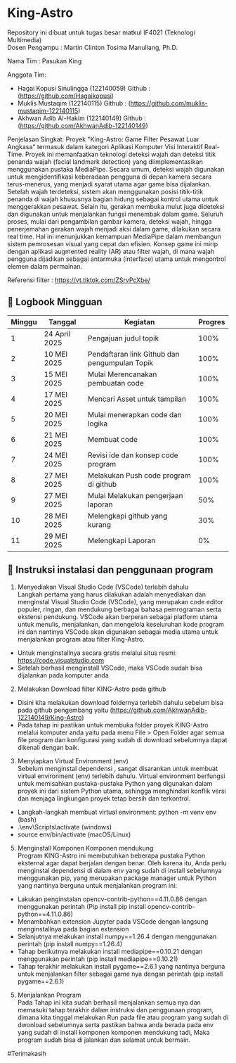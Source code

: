 # King-Astro
Repository ini dibuat untuk tugas besar matkul IF4021 (Teknologi Multimedia)  
Dosen Pengampu : Martin Clinton Tosima Manullang, Ph.D.  
  
Nama Tim : Pasukan King

Anggota Tim:
- Hagai Kopusi Sinulingga (122140059) Github : (https://github.com/Hagaikopusi)
- Muklis Mustaqim         (122140115) Github : (https://github.com/muklis-mustaqim-122140115)
- Akhwan Adib Al-Hakim    (122140149) Github : (https://github.com/AkhwanAdib-122140149)

 
Penjelasan Singkat: Proyek "King-Astro: Game Filter Pesawat Luar Angkasa" termasuk dalam kategori Aplikasi Komputer Visi Interaktif Real-Time. Proyek ini memanfaatkan teknologi deteksi wajah dan deteksi titik penanda wajah (facial landmark detection) yang diimplementasikan menggunakan pustaka MediaPipe. Secara umum, deteksi wajah digunakan untuk mengidentifikasi keberadaan pengguna di depan kamera secara terus-menerus, yang menjadi syarat utama agar game bisa dijalankan. Setelah wajah terdeteksi, sistem akan menggunakan posisi titik-titik penanda di wajah khususnya bagian hidung sebagai kontrol utama untuk menggerakkan pesawat. Selain itu, gerakan membuka mulut juga dideteksi dan digunakan untuk menjalankan fungsi menembak dalam game. Seluruh proses, mulai dari pengambilan gambar kamera, deteksi wajah, hingga penerjemahan gerakan wajah menjadi aksi dalam game, dilakukan secara real time. Hal ini menunjukkan kemampuan MediaPipe dalam membangun sistem pemrosesan visual yang cepat dan efisien. Konsep game ini mirip dengan aplikasi augmented reality (AR) atau filter wajah, di mana wajah pengguna dijadikan sebagai antarmuka (interface) utama untuk mengontrol elemen dalam permainan.

Referensi filter : https://vt.tiktok.com/ZSrvPcXbe/

## 📅 Logbook Mingguan

| Minggu | Tanggal         | Kegiatan                                | Progres                          |
|--------|------------------|------------------------------------------|----------------------------------|
| 1      |  24 April 2025    |  Pengajuan judul topik    |      100%       |
| 2      |  10 MEI 2025  |  Pendaftaran link Github dan pengumpulan Topik  |    100%   |
| 3      |  15 MEI 2025  | Mulai Merencanakan pembuatan code                 | 100% |
| 4      |  17 MEI 2025 | Mencari Asset untuk tampilan             |  100%   |
| 5      |  20 MEI 2025 | Mulai menerapkan code dan logika              |  100%   |
| 6      |  21 MEI 2025 | Membuat code             |  100%   |
| 7      |  24 MEI 2025 | Revisi ide dan konsep code program             |  100%   |
| 8      | 27 MEI 2025 | Melakukan Push code program di github            |  100%   |
| 9      |  27 MEI 2025 | Mulai Melakukan pengerjaan laporan              |  50%   |
| 10      |  28 MEI 2025 | Melengkapi github yang kurang             |  30%   |
| 11      |  29 MEI 2025 | Melengkapi Laporan             |  0%   |


## 📅 Instruksi instalasi dan penggunaan program
1. Menyediakan Visual Studio Code (VSCode) terlebih dahulu  
  Langkah pertama yang harus dilakukan adalah menyediakan dan menginstal Visual Studio Code (VSCode), yang merupakan code editor populer, ringan, dan mendukung berbagai bahasa pemrograman serta ekstensi pendukung.
VSCode akan berperan sebagai platform utama untuk menulis, menjalankan, dan mengelola keseluruhan kode program ini dan nantinya VSCode akan digunakan sebagai media utama untuk menjalankan program atau filter King-Astro.  
- Untuk menginstallnya secara gratis melalui situs resmi: https://code.visualstudio.com
- Setelah berhasil menginstall VSCode, maka VSCode sudah bisa dijalankan pada komputer anda  

2. Melakukan Download filter KING-Astro pada github
- Disini kita melakukan download foldernya terlebih dahulu sebelum bisa pada github pengembang yaitu (https://github.com/AkhwanAdib-122140149/King-Astro)  
- Pada tahap ini pastikan untuk membuka folder proyek KING-Astro melalui komputer anda yaitu pada menu File > Open Folder agar semua file program dan konfigurasi yang sudah di download sebelumnya dapat dikenali dengan baik.

3. Menyiapkan Virtual Environment (env)  
  Sebelum menginstal dependensi , sangat disarankan untuk membuat virtual environment (env) terlebih dahulu. Virtual environment berfungsi untuk memisahkan pustaka-pustaka Python yang digunakan dalam proyek ini dari sistem Python utama, sehingga menghindari konflik versi dan menjaga lingkungan proyek tetap bersih dan terkontrol.
- Langkah-langkah membuat virtual environment:
python -m venv env (bash)  
- .\env\Scripts\activate (windows)
- source env/bin/activate (macOS/Linux)  

5. Menginstall Komponen Komponen mendukung  
  Program KING-Astro ini membutuhkan beberapa pustaka Python eksternal agar dapat berjalan dengan benar. Oleh karena itu, Anda perlu menginstal dependensi di dalam env yang sudah di install sebelumnya menggunakan pip, yang merupakan package manager untuk Python yang nantinya berguna untuk menjalankan program ini:  
- Lakukan penginstalan opencv-contrib-python==4.11.0.86 dengan menggunakan perintah (Pip install pip install opencv-contrib-python==4.11.0.86)  
- Menambahkan extension Jupyter pada VSCode dengan langsung menginstallnya pada bagian extension  
- Selanjutnya melakukan install numpy==1.26.4 dengan menggunakan perintah (pip install numpy==1.26.4)  
- Tahap berikutnya melakukan install mediapipe==0.10.21 dengan menggunakan perintah (pip install mediapipe==0.10.21)   
- Tahap terakhir melakukan install pygame==2.6.1 yang nantinya berguna untuk menjalankan filter sebagai game nya dengan perintah (pip install pygame==2.6.1)  

5. Menjalankan Program  
  Pada Tahap ini kita sudah berhasil menjalankan semua nya dan memasuki tahap terakhir dalam instruksi dan penggunaan program, dimana kita tinggal melakukan Run pada file atau program yang sudah di dwonload sebelumnya serta pastikan bahwa anda berada pada env yang sudah di install komponen komponen mendukung tadi, Maka program sudah bisa di jalankan dan selamat untuk bermain.

#Terimakasih



